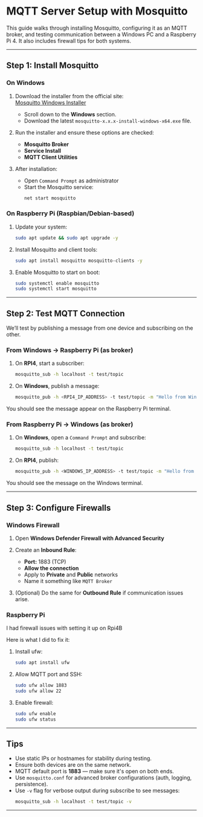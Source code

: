 # MQTT Server Setup with Mosquitto

This guide walks through installing Mosquitto, configuring it as an MQTT broker, and testing communication between a Windows PC and a Raspberry Pi 4. It also includes firewall tips for both systems.

---

## Step 1: Install Mosquitto

### On Windows

1. Download the installer from the official site:  
   [Mosquitto Windows Installer](https://mosquitto.org/download/)

   - Scroll down to the **Windows** section.
   - Download the latest `mosquitto-x.x.x-install-windows-x64.exe` file.

2. Run the installer and ensure these options are checked:

   - **Mosquitto Broker**
   - **Service Install**
   - **MQTT Client Utilities**

3. After installation:
   - Open `Command Prompt` as administrator
   - Start the Mosquitto service:
     ```bash
     net start mosquitto
     ```

### On Raspberry Pi (Raspbian/Debian-based)

1. Update your system:

   ```bash
   sudo apt update && sudo apt upgrade -y
   ```

2. Install Mosquitto and client tools:

   ```bash
   sudo apt install mosquitto mosquitto-clients -y
   ```

3. Enable Mosquitto to start on boot:
   ```bash
   sudo systemctl enable mosquitto
   sudo systemctl start mosquitto
   ```

---

## Step 2: Test MQTT Connection

We’ll test by publishing a message from one device and subscribing on the other.

### From Windows → Raspberry Pi (as broker)

1. On **RPI4**, start a subscriber:

   ```bash
   mosquitto_sub -h localhost -t test/topic
   ```

2. On **Windows**, publish a message:
   ```bash
   mosquitto_pub -h <RPI4_IP_ADDRESS> -t test/topic -m "Hello from Windows!"
   ```

You should see the message appear on the Raspberry Pi terminal.

### From Raspberry Pi → Windows (as broker)

1. On **Windows**, open a `Command Prompt` and subscribe:

   ```bash
   mosquitto_sub -h localhost -t test/topic
   ```

2. On **RPI4**, publish:
   ```bash
   mosquitto_pub -h <WINDOWS_IP_ADDRESS> -t test/topic -m "Hello from RPI4!"
   ```

You should see the message on the Windows terminal.

---

## Step 3: Configure Firewalls

### Windows Firewall

1. Open **Windows Defender Firewall with Advanced Security**
2. Create an **Inbound Rule**:

   - **Port:** 1883 (TCP)
   - **Allow the connection**
   - Apply to **Private** and **Public** networks
   - Name it something like `MQTT Broker`

3. (Optional) Do the same for **Outbound Rule** if communication issues arise.

### Raspberry Pi

I had firewall issues with setting it up on Rpi4B

Here is what I did to fix it:

1. Install ufw:

   ```bash
   sudo apt install ufw
   ```

2. Allow MQTT port and SSH:

   ```bash
   sudo ufw allow 1883
   sudo ufw allow 22
   ```

3. Enable firewall:
   ```bash
   sudo ufw enable
   sudo ufw status
   ```

---

## Tips

- Use static IPs or hostnames for stability during testing.
- Ensure both devices are on the same network.
- MQTT default port is **1883** — make sure it's open on both ends.
- Use `mosquitto.conf` for advanced broker configurations (auth, logging, persistence).
- Use `-v` flag for verbose output during subscribe to see messages:
  ```bash
  mosquitto_sub -h localhost -t test/topic -v
  ```

---
